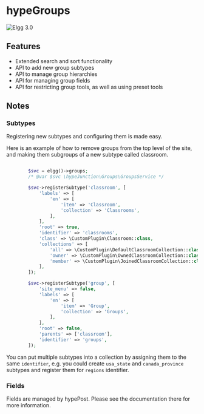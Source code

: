 hypeGroups
==========
![Elgg 3.0](https://img.shields.io/badge/Elgg-3.0-orange.svg?style=flat-square)

## Features

* Extended search and sort functionality
* API to add new group subtypes
* API to manage group hierarchies
* API for managing group fields
* API for restricting group tools, as well as using preset tools

## Notes

### Subtypes

Registering new subtypes and configuring them is made easy.

Here is an example of how to remove groups from the top level of the site, and making them subgroups of a new subtype called classroom.

```php

		$svc = elgg()->groups;
		/* @var $svc \hypeJunction\Groups\GroupsService */

		$svc->registerSubtype('classroom', [
			'labels' => [
				'en' => [
					'item' => 'Classroom',
					'collection' => 'Classrooms',
				],
			],
			'root' => true,
			'identifier' => 'classrooms',
			'class' => \CustomPlugin\Classroom::class,
			'collections' => [
				'all' => \CustomPlugin\DefaultClassroomCollection::class,
				'owner' => \CustomPlugin\OwnedClassroomCollection::class,
				'member' => \CustomPlugin\JoinedClassroomCollection::class,
			],
		]);

		$svc->registerSubtype('group', [
			'site_menu' => false,
			'labels' => [
				'en' => [
					'item' => 'Group',
					'collection' => 'Groups',
				],
			],
			'root' => false,
			'parents' => ['classroom'],
			'identifier' => 'groups',
		]);

```

You can put multiple subtypes into a collection by assigning them to the same `identifier`, e.g. you could create `usa_state` and `canada_province` subtypes and register them for `regions` identifier.

### Fields

Fields are managed by hypePost. Please see the documentation there for more information.